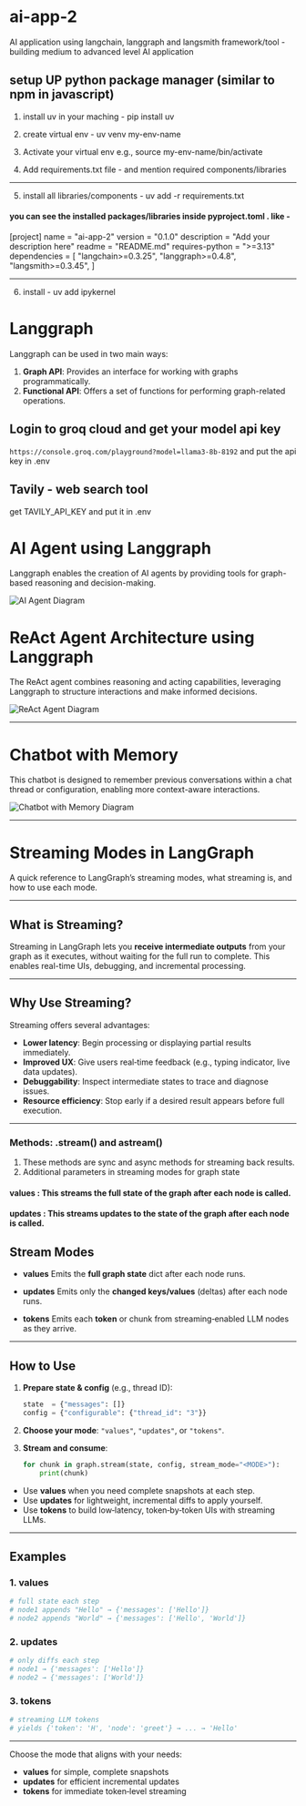 # ai-app-2

AI application using langchain, langgraph and langsmith framework/tool - building medium to advanced level AI application

## setup UP python package manager (similar to npm in javascript)

1. install uv in your maching -
   pip install uv

2. create virtual env -
   uv venv my-env-name

3. Activate your virtual env
   e.g., source my-env-name/bin/activate

4. Add requirements.txt file - and mention required components/libraries

---

5. install all libraries/components -
   uv add -r requirements.txt

#### you can see the installed packages/libraries inside pyproject.toml . like -

[project]
name = "ai-app-2"
version = "0.1.0"
description = "Add your description here"
readme = "README.md"
requires-python = ">=3.13"
dependencies = [
"langchain>=0.3.25",
"langgraph>=0.4.8",
"langsmith>=0.3.45",
]

---

6. install -
   uv add ipykernel

# Langgraph

Langgraph can be used in two main ways:

1. **Graph API**: Provides an interface for working with graphs programmatically.
2. **Functional API**: Offers a set of functions for performing graph-related operations.

## Login to groq cloud and get your model api key

`https://console.groq.com/playground?model=llama3-8b-8192` and put the api key in .env

## Tavily - web search tool

get TAVILY_API_KEY and put it in .env

# AI Agent using Langgraph

Langgraph enables the creation of AI agents by providing tools for graph-based reasoning and decision-making.

![AI Agent Diagram](images/agent.png)

# ReAct Agent Architecture using Langgraph

The ReAct agent combines reasoning and acting capabilities, leveraging Langgraph to structure interactions and make informed decisions.

![ReAct Agent Diagram](images/reActAgent.png)

---

# Chatbot with Memory

This chatbot is designed to remember previous conversations within a chat thread or configuration, enabling more context-aware interactions.

![Chatbot with Memory Diagram](images/reActAgent.png)

---

# Streaming Modes in LangGraph

A quick reference to LangGraph’s streaming modes, what streaming is, and how to use each mode.

---

## What is Streaming?

Streaming in LangGraph lets you **receive intermediate outputs** from your graph as it executes, without waiting for the full run to complete. This enables real-time UIs, debugging, and incremental processing.

---

## Why Use Streaming?

Streaming offers several advantages:

- **Lower latency**: Begin processing or displaying partial results immediately.
- **Improved UX**: Give users real‑time feedback (e.g., typing indicator, live data updates).
- **Debuggability**: Inspect intermediate states to trace and diagnose issues.
- **Resource efficiency**: Stop early if a desired result appears before full execution.

---

### Methods: .stream() and astream()

1. These methods are sync and async methods for streaming back results.
2. Additional parameters in streaming modes for graph state

#### values : This streams the full state of the graph after each node is called.

#### updates : This streams updates to the state of the graph after each node is called.

## Stream Modes

- **values**
  Emits the **full graph state** dict after each node runs.

- **updates**
  Emits only the **changed keys/values** (deltas) after each node runs.

- **tokens**
  Emits each **token** or chunk from streaming‐enabled LLM nodes as they arrive.

---

## How to Use

1. **Prepare state & config** (e.g., thread ID):

   ```python
   state  = {"messages": []}
   config = {"configurable": {"thread_id": "3"}}
   ```

2. **Choose your mode**: `"values"`, `"updates"`, or `"tokens"`.

3. **Stream and consume**:

   ```python
   for chunk in graph.stream(state, config, stream_mode="<MODE>"):
       print(chunk)
   ```

- Use **values** when you need complete snapshots at each step.
- Use **updates** for lightweight, incremental diffs to apply yourself.
- Use **tokens** to build low‐latency, token‐by‐token UIs with streaming LLMs.

---

## Examples

### 1. values

```python
# full state each step
# node1 appends "Hello" → {'messages': ['Hello']}
# node2 appends "World" → {'messages': ['Hello', 'World']}
```

### 2. updates

```python
# only diffs each step
# node1 → {'messages': ['Hello']}
# node2 → {'messages': ['World']}
```

### 3. tokens

```python
# streaming LLM tokens
# yields {'token': 'H', 'node': 'greet'} → ... → 'Hello'
```

---

Choose the mode that aligns with your needs:

- **values** for simple, complete snapshots
- **updates** for efficient incremental updates
- **tokens** for immediate token‐level streaming
